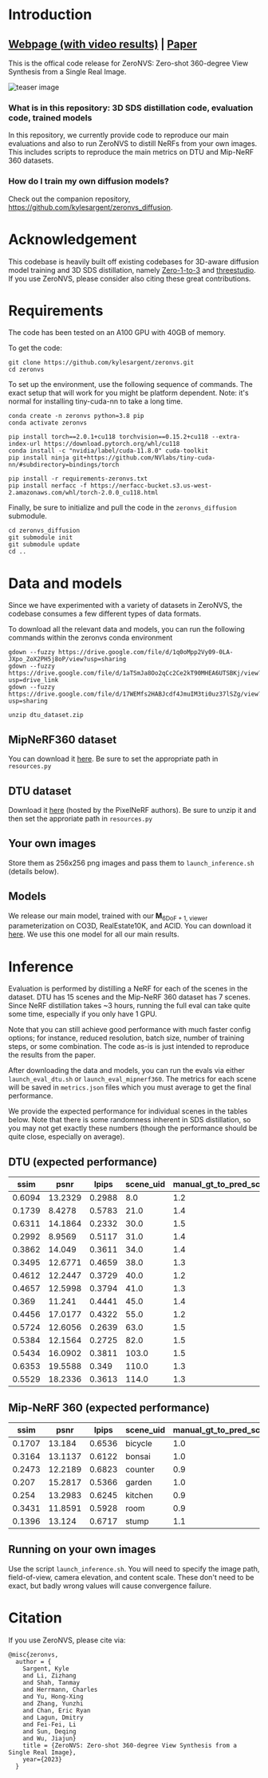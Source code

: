 # Introduction

## [Webpage (with video results)](https://kylesargent.github.io/zeronvs/) | [Paper]()

This is the offical code release for ZeroNVS: Zero-shot 360-degree View Synthesis from a Single Real Image. 

![teaser image](zeronvs_teaser.png "ZeroNVS results.")

### What is in this repository: 3D SDS distillation code, evaluation code, trained models
In this repository, we currently provide code to reproduce our main evaluations and also to run ZeroNVS to distill NeRFs from your own images. This includes scripts to reproduce the main metrics on DTU and Mip-NeRF 360 datasets. 

### How do I train my own diffusion models?
Check out the companion repository, https://github.com/kylesargent/zeronvs_diffusion.

# Acknowledgement

This codebase is heavily built off existing codebases for 3D-aware diffusion model training and 3D SDS distillation, namely [Zero-1-to-3](https://github.com/cvlab-columbia/zero123) and [threestudio](https://github.com/threestudio-project/threestudio). If you use ZeroNVS, please consider also citing these great contributions.  

# Requirements
The code has been tested on an A100 GPU with 40GB of memory.

To get the code:
```
git clone https://github.com/kylesargent/zeronvs.git
cd zeronvs
```

To set up the environment, use the following sequence of commands. The exact setup that will work for you might be platform dependent. Note: it's normal for installing tiny-cuda-nn to take a long time.
<!-- export TCNN_CUDA_ARCHITECTURES=80 -->

```
conda create -n zeronvs python=3.8 pip
conda activate zeronvs

pip install torch==2.0.1+cu118 torchvision==0.15.2+cu118 --extra-index-url https://download.pytorch.org/whl/cu118
conda install -c "nvidia/label/cuda-11.8.0" cuda-toolkit
pip install ninja git+https://github.com/NVlabs/tiny-cuda-nn/#subdirectory=bindings/torch

pip install -r requirements-zeronvs.txt
pip install nerfacc -f https://nerfacc-bucket.s3.us-west-2.amazonaws.com/whl/torch-2.0.0_cu118.html
```

Finally, be sure to initialize and pull the code in the `zeronvs_diffusion` submodule.
```
cd zeronvs_diffusion
git submodule init
git submodule update
cd ..
```

# Data and models
Since we have experimented with a variety of datasets in ZeroNVS, the codebase consumes a few different types of data formats. 

To download all the relevant data and models, you can run the following commands within the zeronvs conda environment 
```
gdown --fuzzy https://drive.google.com/file/d/1q0oMpp2Vy09-0LA-JXpo_ZoX2PH5j8oP/view?usp=sharing
gdown --fuzzy https://drive.google.com/file/d/1aTSmJa8Oo2qCc2Ce2kT90MHEA6UTSBKj/view?usp=drive_link
gdown --fuzzy https://drive.google.com/file/d/17WEMfs2HABJcdf4JmuIM3ti0uz37lSZg/view?usp=sharing

unzip dtu_dataset.zip
```

## MipNeRF360 dataset
You can download it [here](https://drive.google.com/file/d/1q0oMpp2Vy09-0LA-JXpo_ZoX2PH5j8oP/view?usp=sharing). Be sure to set the appropriate path in `resources.py`

## DTU dataset
Download it [here](https://drive.google.com/file/d/1aTSmJa8Oo2qCc2Ce2kT90MHEA6UTSBKj/view?usp=drive_link) (hosted by the PixelNeRF authors). Be sure to unzip it and then set the approriate path in `resources.py`

## Your own images
Store them as 256x256 png images and pass them to `launch_inference.sh` (details below).

## Models
We release our main model, trained with our $\mathbf{M}_{\mathrm{6DoF+1,~viewer}}$ parameterization on CO3D, RealEstate10K, and ACID. You can download it [here](https://drive.google.com/file/d/17WEMfs2HABJcdf4JmuIM3ti0uz37lSZg/view?usp=sharing). We use this one model for all our main results.

# Inference
Evaluation is performed by distilling a NeRF for each of the scenes in the dataset. DTU has 15 scenes and the Mip-NeRF 360 dataset has 7 scenes. Since NeRF distillation takes ~3 hours, running the full eval can take quite some time, especially if you only have 1 GPU.

Note that you can still achieve good performance with much faster config options; for instance, reduced resolution, batch size, number of training steps, or some combination. The code as-is is just intended to reproduce the results from the paper.

After downloading the data and models, you can run the evals via either `launch_eval_dtu.sh` or `launch_eval_mipnerf360`. The metrics for each scene will be saved in `metrics.json` files which you must average to get the final performance. 

We provide the expected performance for individual scenes in the tables below. Note that there is some randomness inherent in SDS distillation, so you may not get exactly these numbers (though the performance should be quite close, especially on average).

## DTU (expected performance)
ssim | psnr | lpips | scene_uid | manual_gt_to_pred_scale
--- | --- | --- | --- | ---
0.6094 | 13.2329 | 0.2988 | 8.0 | 1.2
0.1739 | 8.4278 | 0.5783 | 21.0 | 1.4
0.6311 | 14.1864 | 0.2332 | 30.0 | 1.5
0.2992 | 8.9569 | 0.5117 | 31.0 | 1.4
0.3862 | 14.049 | 0.3611 | 34.0 | 1.4
0.3495 | 12.6771 | 0.4659 | 38.0 | 1.3
0.4612 | 12.2447 | 0.3729 | 40.0 | 1.2
0.4657 | 12.5998 | 0.3794 | 41.0 | 1.3
0.369 | 11.241 | 0.4441 | 45.0 | 1.4
0.4456 | 17.0177 | 0.4322 | 55.0 | 1.2
0.5724 | 12.6056 | 0.2639 | 63.0 | 1.5
0.5384 | 12.1564 | 0.2725 | 82.0 | 1.5
0.5434 | 16.0902 | 0.3811 | 103.0 | 1.5
0.6353 | 19.5588 | 0.349 | 110.0 | 1.3
0.5529 | 18.2336 | 0.3613 | 114.0 | 1.3

## Mip-NeRF 360 (expected performance)
ssim | psnr | lpips | scene_uid | manual_gt_to_pred_scale
--- | --- | --- | --- | ---
0.1707 | 13.184 | 0.6536 | bicycle | 1.0
0.3164 | 13.1137 | 0.6122 | bonsai | 1.0
0.2473 | 12.2189 | 0.6823 | counter | 0.9
0.207 | 15.2817 | 0.5366 | garden | 1.0
0.254 | 13.2983 | 0.6245 | kitchen | 0.9
0.3431 | 11.8591 | 0.5928 | room | 0.9
0.1396 | 13.124 | 0.6717 | stump | 1.1

## Running on your own images
Use the script `launch_inference.sh`. You will need to specify the image path, field-of-view, camera elevation, and content scale. These don't need to be exact, but badly wrong values will cause convergence failure.


# Citation
If you use ZeroNVS, please cite via:
```
@misc{zeronvs,
  author = {
    Sargent, Kyle
    and Li, Zizhang
    and Shah, Tanmay
    and Herrmann, Charles
    and Yu, Hong-Xing
    and Zhang, Yunzhi
    and Chan, Eric Ryan
    and Lagun, Dmitry
    and Fei-Fei, Li
    and Sun, Deqing
    and Wu, Jiajun}        
    title = {ZeroNVS: Zero-shot 360-degree View Synthesis from a Single Real Image},
    year={2023}
  }
```